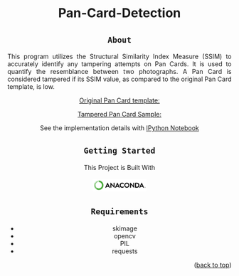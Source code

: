 <a name="readme-top"></a>

<div align="center">
  
# Pan-Card-Detection

## `About`
<p align="justify">
This program utilizes the Structural Similarity Index Measure (SSIM) to accurately identify any tampering attempts on Pan Cards.   It is used to quantify the resemblance between two photographs.   A Pan Card is considered tampered if its SSIM value, as compared to the original Pan Card template, is low.  



<a href='https://github.com/NayakSubhransu/Pan-Card-Detection-/blob/main/Images/original.png'>Original Pan Card template:</a>

<a href='https://github.com/NayakSubhransu/Pan-Card-Detection-/blob/main/Images/tampered.png'>Tampered Pan Card Sample:</a>

See the implementation details with <a href="https://github.com/NayakSubhransu/Pan-Card-Detection-/blob/main/PAN%20Detection.ipynb">IPython Notebook</a>
</p>

## `Getting Started`

This Project is Built With  <br /><br />
[![Anaconda][anaconda-shield]][anaconda-url]



## `Requirements`

- skimage
- opencv
- PIL
- requests

<p align="right">
(<a href="#readme-top">back to top</a>)
</p>

[anaconda-shield]: https://raw.githubusercontent.com/Pranav-Nagpure/Support-Repository/master/images/anaconda-shield.png
[anaconda-url]: https://www.anaconda.com "Anaconda"

[vscode-shield]: https://raw.githubusercontent.com/Pranav-Nagpure/Support-Repository/master/images/vscode-shield.png
[vscode-url]: https://code.visualstudio.com "VSCode"
